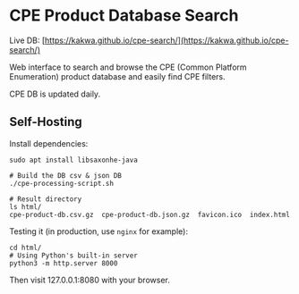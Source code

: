 # CPE Product Database Search

Live DB: [https://kakwa.github.io/cpe-search/](https://kakwa.github.io/cpe-search/)

Web interface to search and browse the CPE (Common Platform Enumeration) product database and easily find CPE filters.

CPE DB is updated daily.

## Self-Hosting

Install dependencies:

```shell
sudo apt install libsaxonhe-java
```

```shell
# Build the DB csv & json DB
./cpe-processing-script.sh

# Result directory
ls html/ 
cpe-product-db.csv.gz  cpe-product-db.json.gz  favicon.ico  index.html
```

Testing it (in production, use `nginx` for example):
```shell
cd html/
# Using Python's built-in server
python3 -m http.server 8000
```

Then visit 127.0.0.1:8080 with your browser.